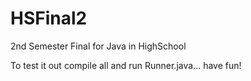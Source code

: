 # HSFinal2
2nd Semester Final for Java in HighSchool

To test it out compile all and run Runner.java... have fun!
